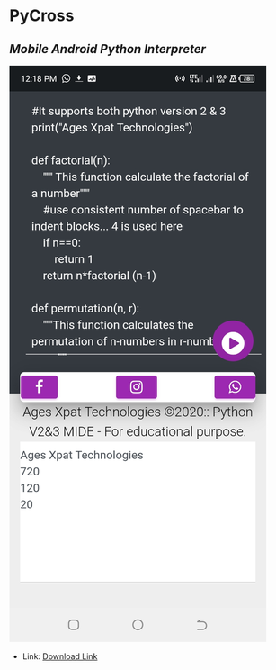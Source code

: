 # PyCross
## _Mobile Android Python Interpreter_

[![N|Solid](https://github.com/moriire/PyCross/blob/master/android-view.jpg)](https://github.com/moriire/PyCross/raw/master/PyCross.apk)
- Link: [Download Link](https://github.com/moriire/PyCross/raw/master/PyCross.apk)